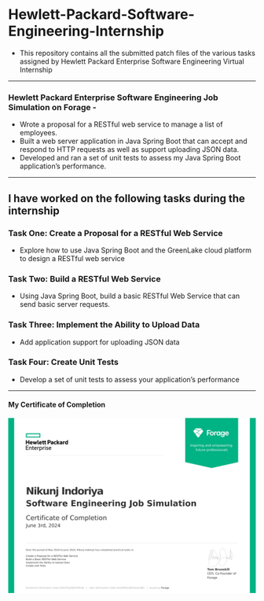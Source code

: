 # Hewlett-Packard-Software-Engineering-Internship
- This repository contains all the submitted patch files of the various tasks assigned by Hewlett Packard Enterprise Software Engineering Virtual Internship
---
### Hewlett Packard Enterprise Software Engineering Job Simulation on Forage -

 * Wrote a proposal for a RESTful web service to manage a list of employees.
 * Built a web server application in Java Spring Boot that can accept and
   respond to HTTP requests as well as support uploading JSON data.
 * Developed and ran a set of unit tests to assess my Java Spring Boot
   application’s performance.
---
## I have worked on the following tasks during the internship
### Task One: Create a Proposal for a RESTful Web Service
- Explore how to use Java Spring Boot and the GreenLake cloud platform to design a RESTful web service

### Task Two: Build a RESTful Web Service
- Using Java Spring Boot, build a basic RESTful Web Service that can send basic server requests.

### Task Three: Implement the Ability to Upload Data
- Add application support for uploading JSON data

### Task Four: Create Unit Tests
- Develop a set of unit tests to assess your application’s performance

---
#### My Certificate of Completion
![](https://github.com/nikunj-indoriya/HPE-Virtual-Internship/blob/bf225b7ab07fa938c46d99198dc8eb8bd8335a9a/Hewlett%20Packard%20Enterprise_Virtual_Internship_Completion_Certificate_page-0001.jpg)



